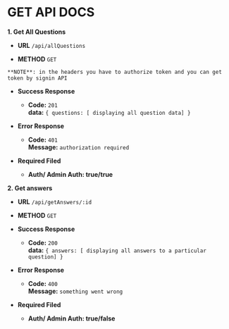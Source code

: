 # GET API DOCS
**1. Get All Questions**
* **URL**
    `/api/allQuestions`

* **METHOD**
    `GET`

`**NOTE**: in the headers you have to authorize token and you can get token by signin API `


* **Success Response**<br />
    * **Code:** `201` <br />
      **data:** `{ questions: [ displaying all question data] }`

* **Error Response**
    * **Code:** `401` <br />
      **Message:** `authorization required` <br />

* **Required Filed**
    * **Auth/ Admin Auth: true/true**


**2. Get answers**
* **URL**
    `/api/getAnswers/:id`

* **METHOD**
    `GET`

* **Success Response**<br />
    * **Code:** `200` <br />
      **data:** `{ answers: [ displaying all answers to a particular question] }`

* **Error Response**
    * **Code:** `400` <br />
      **Message:** `something went wrong` <br />

* **Required Filed**
    * **Auth/ Admin Auth: true/false**

